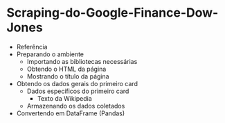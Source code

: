 # Scraping-do-Google-Finance-Dow-Jones

<ul>
 	<li>Referência</li>
 	<li>Preparando o ambiente
<ul>
 	<li>Importando as bibliotecas necessárias</li>
 	<li>Obtendo o HTML da página</li>
 	<li>Mostrando o título da página</li>
</ul>
</li>
 	<li>Obtendo os dados gerais do primeiro card
<ul>
 	<li>Dados específicos do primeiro card
<ul>
 	<li>Texto da Wikipedia</li>
</ul>
</li>
 	<li>Armazenando os dados coletados</li>
</ul>
</li>
 	<li>Convertendo em DataFrame (Pandas)</li>
</ul>
